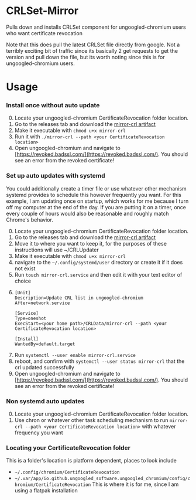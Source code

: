 # CRLSet-Mirror
Pulls down and installs CRLSet component for ungoogled-chromium users who want certificate revocation

Note that this does pull the latest CRLSet file directly from google. Not a terribly exciting bit of traffic since its basically 2 get requests to get the version and pull down the file, but its worth noting since this is for ungoogled-chromium users. 

# Usage

### Install once without auto update
0. Locate your ungoogled-chromium CertificateRevocation folder location.
1. Go to the releases tab and download the [mirror-crl artifact](https://github.com/tired-runner/CRLSet-Mirror/releases/download/latest/mirror-crl)
2. Make it executable with `chmod u+x mirror-crl`
3. Run it with `./mirror-crl --path <your CertificateRevocation location>`
4. Open ungoogled-chromium and navigate to [https://revoked.badssl.com/](https://revoked.badssl.com/). You should see an error from the revoked certificate!

### Set up auto updates with systemd
You could additionally create a timer file or use whatever other mechanism systemd provides to schedule this however frequently you want. For this example, I am updating once on startup, which works for me because I turn off my computer at the end of the day. If you are putting it on a timer, once every couple of hours would also be reasonable and roughly match Chrome's behavior.

0. Locate your ungoogled-chromium CertificateRevocation folder location.
1. Go to the releases tab and download the [mirror-crl artifact](https://github.com/tired-runner/CRLSet-Mirror/releases/download/latest/mirror-crl)
2. Move it to where you want to keep it, for the purposes of these instructions will use ~/CRLUpdater
3. Make it executable with `chmod u+x mirror-crl`
4. navigate to the `~/.config/systemd/user` directory or create it if it does not exist
5. Run `touch mirror-crl.service` and then edit it with your text editor of choice
6.
   ```
   [Unit]
   Description=Update CRL list in ungoogled-chromium
   After=network.service

   [Service]
   Type=oneshot
   ExecStart=<your home path>/CRLData/mirror-crl --path <your CertificateRevocation location>

   [Install]
   WantedBy=default.target
   ```
8. Run `systemctl --user enable mirror-crl.service`
9. reboot, and confirm with `systemctl --user status mirror-crl` that the crl updated successfully
10. Open ungoogled-chromium and navigate to [https://revoked.badssl.com/](https://revoked.badssl.com/). You should see an error from the revoked certificate!

### Non systemd auto updates
0. Locate your ungoogled-chromium CertificateRevocation folder location.
1. Use chron or whatever other task scheduling mechanism to run `mirror-crl --path <your CertificateRevocation location>` with whatever frequency you want

### Locating your CertificateRevocation folder
This is a folder's location is platform dependent, places to look include
* `~/.config/chromium/CertificateRevocation`
* `~/.var/app/io.github.ungoogled_software.ungoogled_chromium/config/chromium/CertificateRevocation` This is where it is for me, since I am using a flatpak installation

